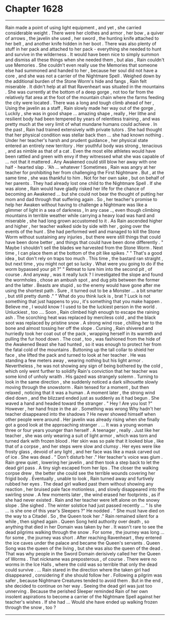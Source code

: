 
# Chapter 1628


---

Rain made a point of using light equipment , and yet , she carried considerable weight . There were her clothes and armor , her bow , a quiver of arrows , the javelin she used , her sword , the hunting knife attached to her belt , and another knife hidden in her boot . There was also plenty of stuff in her pack and attached to her pack - everything she needed to hunt and survive in the wilderness .
It would have been nice to simply summon and dismiss all these things when she needed them , but alas , Rain couldn't use Memories . She couldn't even really use the Memories that someone else had summoned and handed to her , because her soul did not have a core , and she was not a carrier of the Nightmare Spell .
Weighed down by the additional burden of the Stone Worm's hide and fangs , Rain felt miserable .
It didn't help at all that Ravenheart was situated in the mountains . She was currently at the bottom of a deep gorge , not too far from the relatively flat area at the foot of the mountain chain where the farms feeding the city were located . There was a long and tough climb ahead of her ,
Using the javelin as a staff , Rain slowly made her way out of the gorge , Luckily , she was in good shape ... amazing shape , really , Her lithe and resilient body had been tempered by years of relentless training , and was pretty much at the very limit of what mundane humans could achieve .
In the past , Rain had trained extensively with private tutors . She had thought that her physical condition was stellar back then ... she had known nothing . Under her teacher's harsh and prudent guidance , her physical state entered an entirely new territory . Her youthful body was strong , tenacious , and as nimble as that of a cat .
Even the most elite athletes would have been rattled and green with envy if they witnessed what she was capable of ... not that it mattered . Any Awakened could still blow her away with one half - hearted slap .
'Ah ... whatever !
Sometimes , Rain was angry at her teacher for prohibiting her from challenging the First Nightmare . But , at the same time , she was thankful to him . Not for her own sake , but on behalf of her parents .
They had already lost one child to the Nightmare Spell . If she was alone , Rain would have gladly risked her life for the chance of becoming an Awakened ... but she could not bear the thought of putting her mom and dad through that suffering again .
So , her teacher's promise to help her Awaken without having to challenge a Nightmare was like a glimmer of light in a sea of darkness ,
In any case .., even though climbing mountains in terrible weather while carrying a heavy load was hard and miserable , she had long grown accustomed to it .
As Rain ascended higher and higher , her teacher walked side by side with her , going over the events of the hunt . She had performed well and managed to kill the Stone Worm without sustaining any injuries , but there were still things that could have been done better , and things that could have been done differently .
" Maybe I shouldn't sell the blades we harvested from the Stone Worm . Next time , I can place them at the bottom of the pit like spikes ."
" That's a good idea , but don't rely on traps too much . This time , the bastard ran straight , but next time , you might not get so lucky . What were you going to do if the worm bypassed your pit ?"
" Retreat to lure him into the second pit , of course . And anyway , was it really luck ? I investigated the slope and found the wormholes , chose an ambush spot , and dug pits between the former and the latter . Beasts are stupid , so the enemy would have gone after me using the shortest path . Sure , it turned out to be a Monster ... a bit smarter , but still pretty dumb ."
" What do you think luck is , brat ? Luck is not something that just happens to you , it's something that you make happen . Believe me , I would know ! I used to be the luckiest person in the world . Unluckiest , too ....
Soon , Rain climbed high enough to escape the raining ash . The scorching heat was replaced by merciless cold , and the black soot was replaced by pristine snow . A strong wind rose , chilling her to the bone and almost tossing her off the slope .
Cursing , Rain shivered and hurriedly took her coat out of the pack , wrapping herself in its warmth and pulling the fur hood down . The coat , too , was fashioned from the hide of the Awakened Beast she had hunted , so it was enough to protect her from the fatal cold of the mountains .
Buttoning up the tall collar to shield her face , she lifted the pack and turned to look at her teacher .
He was standing a few meters away , wearing nothing but his light armor . Nevertheless , he was not showing any sign of being bothered by the cold , which only went further to solidify Rain's conviction that her teacher was some kind of unholy wraith .
His gazed was strangely solemn .
Turning to look in the same direction , she suddenly noticed a dark silhouette slowly moving through the snowstorm . Rain tensed for a moment , but then relaxed , noticing that it was a human .
A moment later , the strong wind died down , and the blizzard ended just as suddenly as it had begun .
She waved a hand and headed toward the stranger .
" Hey ! Are you lost ?"
However , her hand froze in the air . Something was wrong
Why hadn't her teacher disappeared into the shadows ? He never showed himself when other people were around .
Her javelin was already rising when she finally got a good look at the approaching stranger .
... It was a young woman three or four years younger than herself . A teenager , really . Just like her teacher , she was only wearing a suit of light armor , which was torn and turned dark with frozen blood . Her skin was so pale that it looked blue , like that of a corpse , and her steps were slow and clumsy .
Her eyes were like frosty glass , devoid of any light , and her face was like a mask carved out of ice .
She was dead .
" Don't disturb her ."
Her teacher's voice was glum . Rain grew quiet , lowering her javelin , and then took a step back to let the dead girl pass . A tiny sigh escaped from her lips .
The closer the walking corpse drew , the better she could see the terrible wounds covering her frigid body . Eventually , unable to look , Rain turned away and furtively rubbed her eyes .
The dead girl walked past them without showing any reaction , her bruised pale face motionless , and slowly disappeared into the swirling snow . A few moments later , the wind erased her footprints , as if she had never existed .
Rain and her teacher were left alone on the snowy slope .
She sighed .
The winter solstice had just passed recently ...
" Is she ... is she one of this year's Sleepers ?"
He nodded .
" She must have died on the way to a Citadel . So , the Queen took her ."
Rain remained silent for a while , then sighed again .
Queen Song held authority over death , so anything that died in her Domain was taken by her . It wasn't rare to see the dead pilgrims walking through the snow . For some , the journey was long ... for some , the journey was short . After reaching Ravenheart , they entered the ice caves under the palace and became the Queen's servants .
Queen Song was the queen of the living , but she was also the queen of the dead . That was why people in the Sword Domain derisively called her the Queen of Worms .
That nickname was preposterous , of course . There were no worms in the Ice Halls , where the cold was so terrible that only the dead could survive .
... Rain stared in the direction where the taken girl had disappeared , considering if she should follow her . Following a pilgrim was safer , because Nightmare Creatures tended to avoid them .
But in the end , she decided to continue on her way . Seeing the dead girl was just too unnerving .
Because the perished Sleeper reminded Rain of her own insolent aspirations to become a carrier of the Nightmare Spell against her teacher's wishes . If she had ...
Would she have ended up walking frozen through the snow , too ?

---

